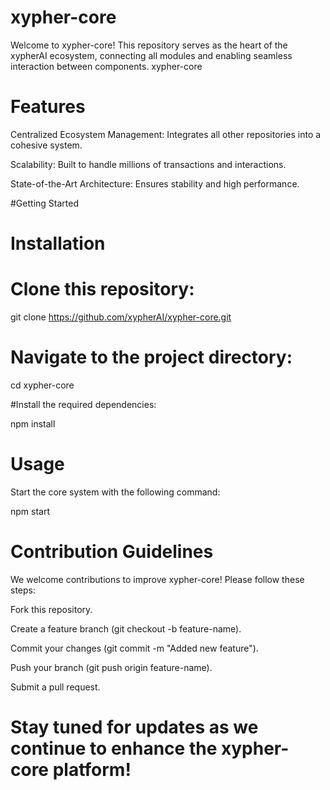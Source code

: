 # xypher-core
Welcome to xypher-core! This repository serves as the heart of the xypherAI ecosystem, connecting all modules and enabling seamless interaction between components.
xypher-core


# Features

Centralized Ecosystem Management: Integrates all other repositories into a cohesive system.

Scalability: Built to handle millions of transactions and interactions.

State-of-the-Art Architecture: Ensures stability and high performance.

#Getting Started

# Installation

# Clone this repository:

git clone https://github.com/xypherAI/xypher-core.git

# Navigate to the project directory:

cd xypher-core

#Install the required dependencies:

npm install

# Usage

Start the core system with the following command:

npm start

# Contribution Guidelines

We welcome contributions to improve xypher-core! Please follow these steps:

Fork this repository.

Create a feature branch (git checkout -b feature-name).

Commit your changes (git commit -m "Added new feature").

Push your branch (git push origin feature-name).

Submit a pull request.

# Stay tuned for updates as we continue to enhance the xypher-core platform!
